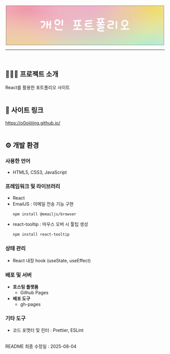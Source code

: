 <p align="center"><img align="center" width="500" src="./images/banner.png"/></p>
<hr>
<br>


## 👩🏻‍💻 프로젝트 소개

React를 활용한 포트폴리오 사이트  
<br>

## 🔗 사이트 링크

https://o0oiiiiing.github.io/
<br><br>

## ⚙ 개발 환경

### 사용한 언어

-   HTML5, CSS3, JavaScript

### 프레임워크 및 라이브러리

-   React
-   EmailJS : 이메일 전송 기능 구현
    ```bash
    npm install @emailjs/browser
    ```
-   react-tooltip : 마우스 오버 시 툴팁 생성
    ```bash
    npm install react-tooltip
    ```

### 상태 관리

-   React 내장 hook (useState, useEffect)

### 배포 및 서버

-   **호스팅 플랫폼**
    -   Github Pages
-   **배포 도구**
    -   gh-pages

### 기타 도구

-   코드 포맷터 및 린터 : Prettier, ESLint  
    <br>

README 최종 수정일 : 2025-08-04
